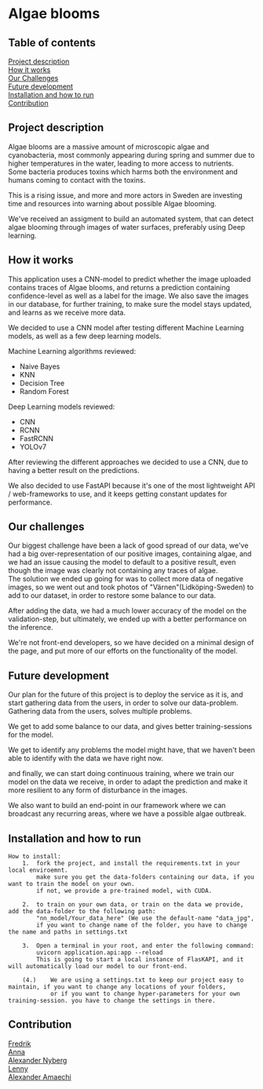 # Algae blooms

## Table of contents

[Project description](#desc)  
[How it works](#howitworks)  
[Our Challenges](#challenges)  
[Future development](#Future_development)  
[Installation and how to run](#install)  
[Contribution](#credits)  

<div id="desc"/>

## Project description
Algae blooms are a massive amount of 
microscopic algae and cyanobacteria, 
most commonly appearing during spring 
and summer due to higher temperatures in the water, 
leading to more access to nutrients.  
Some bacteria produces toxins which harms both the environment 
and humans coming to contact with the toxins.

This is a rising issue, and more and more actors in Sweden are investing 
time and resources into warning about possible Algae blooming.

We've received an assigment to build an automated system, that can detect algae blooming through images of water surfaces, preferably using Deep learning.

<div id="howitworks"/>

## How it works
 This application uses a CNN-model to predict whether the image uploaded contains traces of Algae blooms, and returns a prediction containing confidence-level as well as a label for the image.
We also save the images in our database, for further training, to make sure the model stays updated, and learns as we receive more data.

We decided to use a CNN model after testing different Machine Learning models, as well as a few deep learning models.   
   
Machine Learning algorithms reviewed:
 - Naive Bayes
 - KNN
 - Decision Tree
 - Random Forest


Deep Learning models reviewed:
 - CNN
 - RCNN
 - FastRCNN
 - YOLOv7

<!--Add reviews from ML-models and add 
statistics on predictions-->

After reviewing the different approaches we decided to use a CNN, 
due to having a better result on the predictions.
 
We also decided to use FastAPI because it's one of the most lightweight
API / web-frameworks to use, and it keeps getting constant updates for performance.

<div id="challenges"/>

## Our challenges
Our biggest challenge have been a lack of good spread of our data, we've had a big over-representation 
of our positive images, containing algae, and we had an issue causing the model to default to 
a positive result, even though the image was clearly not containing any traces of algae.  
The solution we ended up going for was to collect more data of negative images, so we went out and took photos of "Värnen"(Lidköping-Sweden) to add to our dataset, in order to restore some balance to our data.

After adding the data, we had a much lower accuracy of the model on the validation-step, but ultimately, we ended up with a better performance on the inference.

We're not front-end developers, so we have decided on a minimal design of the page, and put more of our efforts on the functionality of the model. 

<div id="Future_development"/>

## Future development
<!-- ADD MORE HERE LATER ...-->
Our plan for the future of this project is to deploy the service as it is, and start gathering data from the users, in order to solve our data-problem.
Gathering data from the users, solves multiple problems.

We get to add some balance to our data, and gives better training-sessions for the model.

We get to identify any problems the model might have, that we haven't been able to 
identify with the data we have right now.

and finally, we can start doing continuous training, 
where we train our model on the data we receive, in order to adapt the prediction and make it more resilient to any form of disturbance in the images.

We also want to build an end-point in our framework 
where we can broadcast any recurring areas, where we have a possible algae outbreak.



<div id="install"/>

## Installation and how to run
<!-- Add a REQUIREMENTS.TXT-->
    How to install:
        1.  fork the project, and install the requirements.txt in your local enviroemnt.
            make sure you get the data-folders containing our data, if you want to train the model on your own.
            if not, we provide a pre-trained model, with CUDA.
        
        2.  to train on your own data, or train on the data we provide, add the data-folder to the following path:
            "nn_model/Your_data_here" (We use the default-name "data_jpg", 
            if you want to change name of the folder, you have to change the name and paths in settings.txt
        
        3.  Open a terminal in your root, and enter the following command:
            uvicorn application.api:app --reload
            This is going to start a local instance of FlasKAPI, and it will automatically load our model to our front-end.
        
        (4.)    We are using a settings.txt to keep our project easy to maintain, if you want to change any locations of your folders,
                or if you want to change hyper-parameters for your own training-session. you have to change the settings in there.


<div id="credits"/>

## Contribution
[Fredrik](https://github.com/Fredstrom)  
[Anna](https://github.com/Fredstrom)  
[Alexander Nyberg](https://github.com/Fredstrom)  
[Lenny](https://github.com/Fredstrom)  
[Alexander Amaechi](https://github.com/Fredstrom)  


